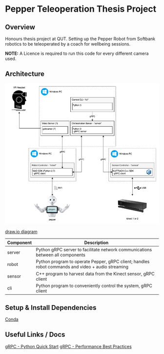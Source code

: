 # Pepper Teleoperation Thesis Project

## Overview

Honours thesis project at QUT. Setting up the Pepper Robot from Softbank robotics to be teleoperated by a coach for wellbeing sessions.

**NOTE:** A Licence is required to run this code for every different camera used.

## Architecture

![Project architecture](./architecture.png)

[draw.io diagram](https://drive.google.com/file/d/15wpGS0--yn8Fi1c7cR0pJ2L11V6-p2VH/view?usp=sharing)

| Component | Description                                                                                       |
| --------- | ------------------------------------------------------------------------------------------------- |
| server    | Python gRPC server to facilitate network communications between all components                    |
| robot     | Python program to operate Pepper, gRPC client; handles robot commands and video + audio streaming |
| sensor    | C++ program to harvest data from the Kinect sensor, gRPC client                                   |
| cli       | Python program to conveniently control the system, gRPC client                                    |

## Setup & Install Dependencies

[Conda](https://docs.conda.io/projects/conda/en/latest/user-guide/install/index.html)

## Useful Links / Docs

[gRPC - Python Quick Start](https://grpc.io/docs/languages/python/quickstart/)
[gRPC - Performance Best Practices](https://grpc.io/docs/guides/performance/)
